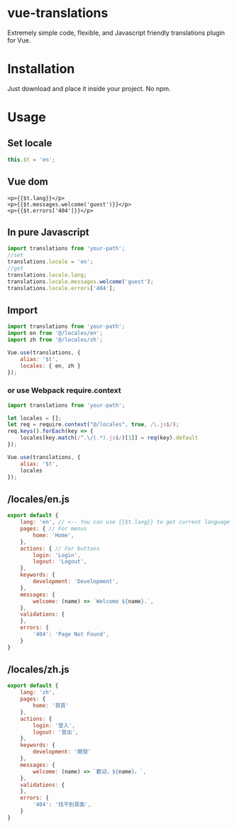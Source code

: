# vue-translations
Extremely simple code, flexible, and Javascript friendly translations plugin for Vue.
# Installation
Just download and place it inside your project. No npm.
# Usage
## Set locale
```javascript
this.$t = 'en';
```
## Vue dom
```vue
<p>{{$t.lang}}</p>
<p>{{$t.messages.welcome('guest')}}</p>
<p>{{$t.errors['404']}}</p>
```
## In pure Javascript
```javascript
import translations from 'your-path';
//set
translations.locale = 'en';
//get
translations.locale.lang;
translations.locale.messages.welcome('guest');
translations.locale.errors['404'];
```
## Import
```javascript
import translations from 'your-path';
import en from '@/locales/en';
import zh from '@/locales/zh';

Vue.use(translations, {
    alias: '$t',
    locales: { en, zh }
});
```
### or use Webpack require.context
```javascript
import translations from 'your-path';

let locales = [];
let req = require.context("@/locales", true, /\.js$/);
req.keys().forEach(key => {
    locales[key.match(/^.\/(.*).js$/)[1]] = req(key).default
});

Vue.use(translations, {
    alias: '$t',
    locales
});
```
## /locales/en.js
```javascript
export default {
    lang: 'en', // <-- You can use {{$t.lang}} to get current language code now
    pages: { // For menus
        home: 'Home',
    },
    actions: { // For buttons
		login: 'Login',
		logout: 'Logout',
    },
    keywords: {
        development: 'Development',
    },
    messages: {
        welcome: (name) => `Welcome ${name}.`,
    },
    validations: {
    },
    errors: {
        '404': 'Page Not Found',
    }
}
```
## /locales/zh.js
```javascript
export default {
    lang: 'zh',
    pages: {
        home: '首頁'
    },
    actions: {
        login: '登入',
        logout: '登出',
    },
    keywords: {
        development: '開發'
    },
    messages: {
        welcome: (name) => `歡迎，${name}。`,
    },
    validations: {
    },
    errors: {
        '404': '找不到頁面',
    }
}
```
